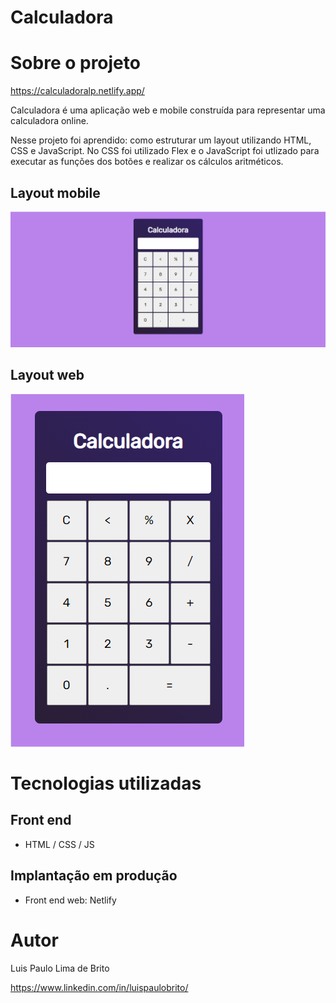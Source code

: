 # Calculadora

# Sobre o projeto

https://calculadoralp.netlify.app/

Calculadora é uma aplicação web e mobile construída para representar uma calculadora online.

Nesse projeto foi aprendido: como estruturar um layout utilizando HTML, CSS e JavaScript. No CSS foi utilizado Flex e o JavaScript foi utlizado para executar as funções dos botões e realizar os cálculos aritméticos.

## Layout mobile
![Mobile 1](https://github.com/luispaulobrito/Frontend-Mentor/blob/main/assets/calculadora.png)

## Layout web
![Web 1](https://github.com/luispaulobrito/Frontend-Mentor/blob/main/assets/calculadora2.png)

# Tecnologias utilizadas
## Front end
- HTML / CSS / JS

## Implantação em produção
- Front end web: Netlify

# Autor

Luis Paulo Lima de Brito

https://www.linkedin.com/in/luispaulobrito/
